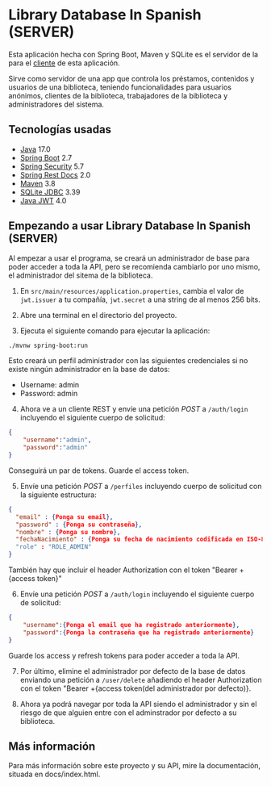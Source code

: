 # Library Database In Spanish (SERVER)

Esta aplicación hecha con Spring Boot, Maven y SQLite es el servidor de la para el [cliente](https://github.com/dangarcar/library-database-in-spanish) de esta aplicación.

Sirve como servidor de una app que controla los préstamos, contenidos y usuarios de una biblioteca, teniendo funcionalidades para usuarios anónimos, clientes de la biblioteca, trabajadores de la biblioteca y administradores del sistema.

## Tecnologías usadas
- [Java](https://www.java.com/en/) 17.0
- [Spring Boot](https://spring.io/projects/spring-boot/) 2.7
- [Spring Security](https://spring.io/projects/spring-security) 5.7
- [Spring Rest Docs](https://spring.io/projects/spring-restdocs/) 2.0
- [Maven](https://maven.apache.org/) 3.8
- [SQLite JDBC](https://github.com/xerial/sqlite-jdbc) 3.39
- [Java JWT](https://github.com/auth0/java-jwt) 4.0

## Empezando a usar Library Database In Spanish (SERVER)
Al empezar a usar el programa, se creará un administrador de base para poder acceder a toda la API, pero se recomienda cambiarlo por uno mismo, el administrador del sitema de la biblioteca.

1. En `src/main/resources/application.properties`, cambia el valor de `jwt.issuer` a tu compañía, `jwt.secret` a una string de al menos 256 bits.

2. Abre una terminal en el directorio del proyecto.

3. Ejecuta el siguiente comando para ejecutar la aplicación:
```bash
./mvnw spring-boot:run
```

Esto creará un perfil administrador con las siguientes credenciales si no existe ningún administrador en la base de datos:
- Username: admin
- Password: admin

4. Ahora ve a un cliente REST y envíe una petición *POST* a `/auth/login` incluyendo el siguiente cuerpo de solicitud:
```json
{
	"username":"admin",
	"password":"admin"
}
```

Conseguirá un par de tokens. Guarde el access token.

5. Envíe una petición *POST* a `/perfiles` incluyendo cuerpo de solicitud con la siguiente estructura:
```json
{
  "email" : {Ponga su email},
  "password" : {Ponga su contraseña},
  "nombre" : {Ponga su nombre},
  "fechaNacimiento" : {Ponga su fecha de nacimiento codificada en ISO-8601}
  "role" : "ROLE_ADMIN"
}
```
También hay que incluir el header Authorization con el token "Bearer +{access token}"

6. Envíe una petición *POST* a `/auth/login` incluyendo el siguiente cuerpo de solicitud:
```json
{
	"username":{Ponga el email que ha registrado anteriormente},
	"password":{Ponga la contraseña que ha registrado anteriormente}
}
```

Guarde los access y refresh tokens para poder acceder a toda la API.

7. Por último, elimine el administrador por defecto de la base de datos enviando una petición a `/user/delete` añadiendo el header Authorization con el token "Bearer +{access token(del administrador por defecto)}.

8. Ahora ya podrá navegar por toda la API siendo el administrador y sin el riesgo de que alguien entre con el adminstrador por defecto a su biblioteca.

## Más información
Para más información sobre este proyecto y su API, mire la documentación, situada en docs/index.html.
